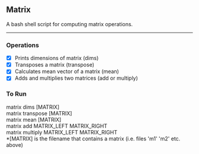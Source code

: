 ## Matrix 
A bash shell script for computing matrix operations. 
***
### Operations
- [X] Prints dimensions of matrix (dims)
- [X] Transposes a matrix (transpose)
- [X] Calculates mean vector of a matrix (mean)
- [X] Adds and multiplies two matrices (add or multiply)

### To Run  
matrix dims [MATRIX]\
matrix transpose [MATRIX]\
matrix mean [MATRIX]\
matrix add MATRIX_LEFT MATRIX_RIGHT\
matrix multiply MATRIX_LEFT MATRIX_RIGHT\
*\[MATRIX] is the filename that contains a matrix (i.e. files 'm1' 'm2' etc. above)
